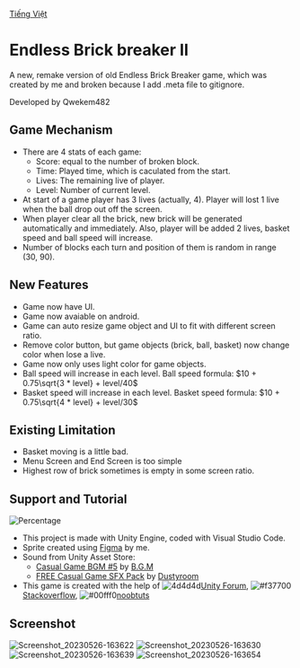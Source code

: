 [Tiếng Việt](https://github.com/Qwekem482/EndlessBrickBreakerII/blob/main/README.md)

# Endless Brick breaker II

A new, remake version of old Endless Brick Breaker game, which was created by me and broken because I add .meta file to gitignore. 

Developed by Qwekem482


## Game Mechanism
 - There are 4 stats of each game:
    - Score: equal to the number of broken block.
    - Time: Played time, which is caculated from the start.
    - Lives: The remaining live of player.
    - Level: Number of current level.
 - At start of a game player has 3 lives (actually, 4). Player will lost 1 live when the ball drop out off the screen. 
 - When player clear all the brick, new brick will be generated automatically and immediately. Also, player will be added 2 lives, basket speed and ball speed will increase.
 - Number of blocks each turn and position of them is random in range (30, 90). 

## New Features
 - Game now have UI.
 - Game now avaiable on android.
 - Game can auto resize game object and UI to fit with different screen ratio.
 - Remove color button, but game objects (brick, ball, basket) now change color when lose a live.
 - Game now only uses light color for game objects.
 - Ball speed will increase in each level. Ball speed formula: $10 + 0.75\sqrt{3 * level} + level/40$
 - Basket speed will increase in each level. Basket speed formula: $10 + 0.75\sqrt{4 * level} + level/30$

## Existing Limitation
 - Basket moving is a little bad.
 - Menu Screen and End Screen is too simple
 - Highest row of brick sometimes is empty in some screen ratio.
 
## Support and Tutorial
 ![Percentage](https://user-images.githubusercontent.com/80797630/216106474-3f61e883-1114-42af-acfd-2af312b6d185.png)

 - This project is made with Unity Engine, coded with Visual Studio Code.
 - Sprite created using [Figma](https://www.figma.com/ "Figma") by me.
 - Sound from Unity Asset Store: 
      - [Casual Game BGM #5](https://assetstore.unity.com/packages/audio/music/casual-game-bgm-5-135943) by [B.G.M](https://assetstore.unity.com/publishers/9381 "B.G.M")
      - [FREE Casual Game SFX Pack](https://assetstore.unity.com/packages/audio/sound-fx/free-casual-game-sfx-pack-54116) by [Dustyroom](https://assetstore.unity.com/publishers/16150 "Dustyroom")
 - This game is created with the help of ![4d4d4d](https://placehold.co/15x15/4d4d4d/4d4d4d.png)[Unity Forum](https://forum.unity.com/ "Unity Forum"), ![#f37700](https://placehold.co/15x15/f37700/f37700.png)[Stackoverflow](https://stackoverflow.com/ "Stackoverflow"), ![#00fff0](https://placehold.co/15x15/00fff0/00fff0.png)[noobtuts](https://noobtuts.com/unity/2d-arkanoid-game "noobtuts")
 
## Screenshot
![Screenshot_20230526-163622](https://github.com/Qwekem482/EndlessBrickBreaker/assets/80797630/d37c300a-ecf8-47bb-b504-049b170e0783)
![Screenshot_20230526-163630](https://github.com/Qwekem482/EndlessBrickBreaker/assets/80797630/779dfde7-1627-4b38-a037-4029b7d48eb4)
![Screenshot_20230526-163639](https://github.com/Qwekem482/EndlessBrickBreaker/assets/80797630/4c58c896-ce49-4ac8-8167-8c5cf3836b09)
![Screenshot_20230526-163654](https://github.com/Qwekem482/EndlessBrickBreaker/assets/80797630/b9a75bce-29f2-4114-99c2-f60dd1118673)


